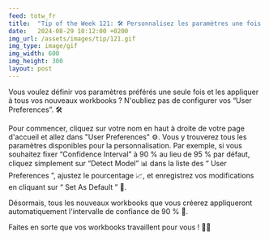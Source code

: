 ```yaml
---
feed: totw_fr
title:  "Tip of the Week 121: 🛠️ Personnalisez les paramètres une fois pour tous vos workbooks 🌟📊"
date:   2024-08-29 10:12:00 +0200
img_url: /assets/images/tip/121.gif
img_type: image/gif
img_width: 600
img_height: 300
layout: post
---
```


Vous voulez définir vos paramètres préférés une seule fois et les appliquer à tous vos nouveaux workbooks ? N'oubliez pas de configurer vos “User Preferences”. 🛠️  

Pour commencer, cliquez sur votre nom en haut à droite de votre page d'accueil et allez dans "User Preferences" ⚙️. Vous y trouverez tous les paramètres disponibles pour la personnalisation. Par exemple, si vous souhaitez fixer “Confidence Interval” à 90 % au lieu de 95 % par défaut, cliquez simplement sur “Detect Model” 📊 dans la liste des “ User Preferences ”, ajustez le pourcentage 📈, et enregistrez vos modifications en cliquant sur “ Set As Default ” 💾.  

Désormais, tous les nouveaux workbooks que vous créerez appliqueront automatiquement l'intervalle de confiance de 90 % 🔄.  

Faites en sorte que vos workbooks travaillent pour vous ! 📝✨  
